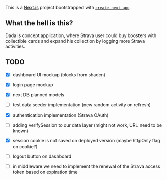 This is a [Next.js](https://nextjs.org/) project bootstrapped with [`create-next-app`](https://github.com/vercel/next.js/tree/canary/packages/create-next-app).

## What the hell is this?
Dada is concept application, where Strava user could buy boosters with collectible cards and expand his collection by logging more Strava activities. 

## TODO

- [x] dashboard UI mockup (blocks from shadcn)
- [x] login page mockup
- [x] next DB planned models
- [ ] test data seeder implementation (new random activity on refresh)
- [x] authentication implementation (Strava OAuth)
- [ ] adding verifySession to our data layer (might not work, URL need to be known)
- [x] session cookie is not saved on deployed version (maybe httpOnly flag on cookie?)
- [ ] logout button on dashboard
- [ ] in middleware we need to implement the renewal of the Strava access token based on expiration time
 